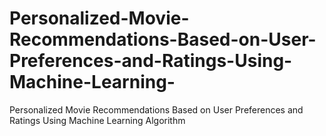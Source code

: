 # Personalized-Movie-Recommendations-Based-on-User-Preferences-and-Ratings-Using-Machine-Learning-
Personalized Movie Recommendations Based on User Preferences and Ratings Using Machine Learning Algorithm
